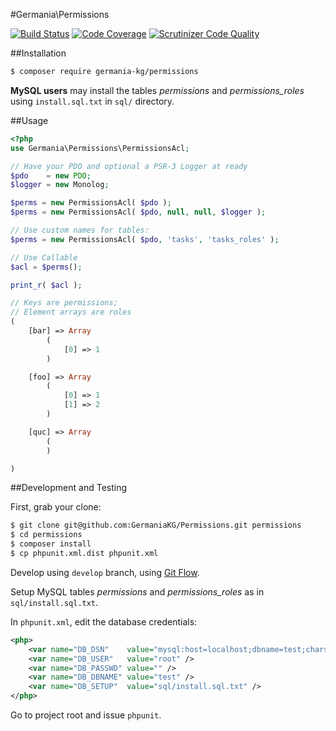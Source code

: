 #Germania\Permissions


[![Build Status](https://travis-ci.org/GermaniaKG/Permissions.svg?branch=master)](https://travis-ci.org/GermaniaKG/Permissions)
[![Code Coverage](https://scrutinizer-ci.com/g/GermaniaKG/Permissions/badges/coverage.png?b=master)](https://scrutinizer-ci.com/g/GermaniaKG/Permissions/?branch=master)
[![Scrutinizer Code Quality](https://scrutinizer-ci.com/g/GermaniaKG/Permissions/badges/quality-score.png?b=master)](https://scrutinizer-ci.com/g/GermaniaKG/Permissions/?branch=master)


##Installation

```bash
$ composer require germania-kg/permissions
```

**MySQL users** may install the tables *permissions* and *permissions\_roles* using `install.sql.txt` in `sql/` directory.


##Usage

```php
<?php
use Germania\Permissions\PermissionsAcl;

// Have your PDO and optional a PSR-3 Logger at ready
$pdo    = new PDO;
$logger = new Monolog;

$perms = new PermissionsAcl( $pdo );
$perms = new PermissionsAcl( $pdo, null, null, $logger );

// Use custom names for tables:
$perms = new PermissionsAcl( $pdo, 'tasks', 'tasks_roles' );

// Use Callable
$acl = $perms();
```



```php
print_r( $acl );

// Keys are permissions;
// Element arrays are roles
(
    [bar] => Array
        (
            [0] => 1
        )

    [foo] => Array
        (
            [0] => 1
            [1] => 2
        )

    [quc] => Array
        (
        )

)
```



##Development and Testing

First, grab your clone:

```bash
$ git clone git@github.com:GermaniaKG/Permissions.git permissions
$ cd permissions
$ composer install
$ cp phpunit.xml.dist phpunit.xml
```

Develop using `develop` branch, using [Git Flow](https://github.com/nvie/gitflow).   

Setup MySQL tables *permissions* and *permissions_roles* as in `sql/install.sql.txt`. 

In `phpunit.xml`, edit the database credentials:

```xml
<php>
	<var name="DB_DSN"    value="mysql:host=localhost;dbname=test;charset=utf8" />
	<var name="DB_USER"   value="root" />
	<var name="DB_PASSWD" value="" />
	<var name="DB_DBNAME" value="test" />
	<var name="DB_SETUP"  value="sql/install.sql.txt" />
</php>
```


Go to project root and issue `phpunit`.

